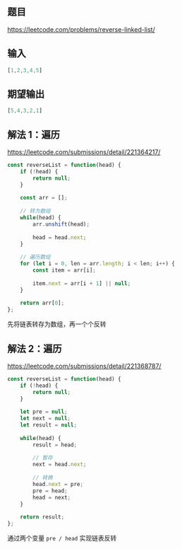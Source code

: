 ## 题目

https://leetcode.com/problems/reverse-linked-list/ 

## 输入

```js
[1,2,3,4,5]
```

## 期望输出

```js
[5,4,3,2,1]
```

## 解法 1：遍历

https://leetcode.com/submissions/detail/221364217/

```js
const reverseList = function(head) {
    if (!head) {
        return null;
    }
    
    const arr = [];
    
    // 转为数组
    while(head) {
        arr.unshift(head);
        
        head = head.next;
    }
    
    // 遍历数组
    for (let i = 0, len = arr.length; i < len; i++) {
        const item = arr[i];
        
        item.next = arr[i + 1] || null;
    }
    
    return arr[0];
};
```

先将链表转存为数组，再一个个反转

## 解法 2：遍历

https://leetcode.com/submissions/detail/221368787/

```js
const reverseList = function(head) {
    if (!head) {
        return null;
    }
    
    let pre = null;
    let next = null;
    let result = null;
    
    while(head) {
        result = head;
        
        // 暂存
        next = head.next;
        
        // 转换
        head.next = pre;
        pre = head;
        head = next;
    }
    
    return result;
};
```

通过两个变量 `pre / head` 实现链表反转